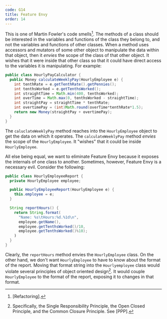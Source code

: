 ```yaml
---
code: G14
title: Feature Envy
order: 14
---
```

This is one of Martin Fowler's code smells[^6]. The methods of a class should be interested in the variables and functions of the class they belong to, and not the variables and functions of other classes.
When a method uses accessors and mutators of some other object to manipulate the data within that object, then it *envies* the scope of the class of that other object.
It wishes that it were inside that other class so that it could have direct access to the variables it is manipulating.
For example:

```java
public class HourlyPayCalculator {
  public Money calculateWeeklyPay(HourlyEmployee e) {
    int tenthRate = e.getTenthRate().getPennies();
    int tenthsWorked = e.getTenthsWorked();
    int straightTime = Math.min(400, tenthsWorked);
    int overTime = Math.max(0, tenthsWorked - straightTime);
    int straightPay = straightTime * tenthRate;
    int overtimePay = (int)Math.round(overTime*tenthRate*1.5);
    return new Money(straightPay + overtimePay);
  }
}
```

The `caluclateWeeklyPay` method reaches into the `HourlyEmployee` object to get the data on which it operates.
The `calculateWeeklyPay` method *envies* the scope of the `HourlyEmployee`.
It "wishes" that it could be inside `HourlyEmployee`.

All else being equal, we want to eliminate Feature Envy because it exposes the internals of one class to another.
Sometimes, however, Feature Envy is a necessary evil.
Consider the following:

```java
public class HourlyEmployeeReport {
  private HourlyEmployee employee;

  public HourlyEmployeeReport(HourlyEmployee e) {
    this.employee = e;
  }

  String reportHours() {
    return String.format(
      "Name: %s\tHours:%d.%1d\n",
      employee.getName(),
      employee.getTenthsWorked()/10,
      employee.getTenthsWorked()%10);
    )
  }
}
```

Clearly, the `reportHours` method envies the `HourlyEmployee` class. On the other hand, we don't want `HourlyEmployee` to have to know about the format of the report.
Moving that format string into the `Hourlyemployee` class would violate several principles of object oriented design[^7].
It would couple `HourlyEmployee` to the format of the report, exposing it to changes in that format.

[^6]: [Refactoring].
[^7]: Specifically, the Single Responsibility Principle, the Open Closed Principle, and the Common Closure Principle. See [PPP].